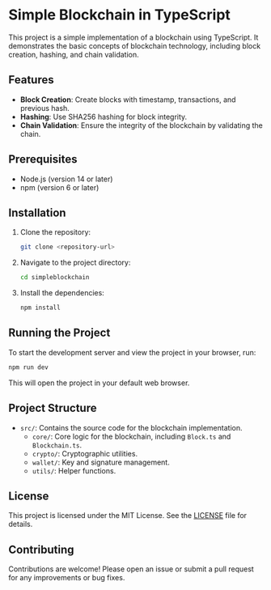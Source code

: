 # Simple Blockchain in TypeScript

This project is a simple implementation of a blockchain using TypeScript. It demonstrates the basic concepts of blockchain technology, including block creation, hashing, and chain validation.

## Features

- **Block Creation**: Create blocks with timestamp, transactions, and previous hash.
- **Hashing**: Use SHA256 hashing for block integrity.
- **Chain Validation**: Ensure the integrity of the blockchain by validating the chain.

## Prerequisites

- Node.js (version 14 or later)
- npm (version 6 or later)

## Installation

1. Clone the repository:
   ```bash
   git clone <repository-url>
   ```
2. Navigate to the project directory:
   ```bash
   cd simpleblockchain
   ```
3. Install the dependencies:
   ```bash
   npm install
   ```

## Running the Project

To start the development server and view the project in your browser, run:

```bash
npm run dev
```

This will open the project in your default web browser.

## Project Structure

- `src/`: Contains the source code for the blockchain implementation.
  - `core/`: Core logic for the blockchain, including `Block.ts` and `Blockchain.ts`.
  - `crypto/`: Cryptographic utilities.
  - `wallet/`: Key and signature management.
  - `utils/`: Helper functions.

## License

This project is licensed under the MIT License. See the [LICENSE](LICENSE) file for details.

## Contributing

Contributions are welcome! Please open an issue or submit a pull request for any improvements or bug fixes.
